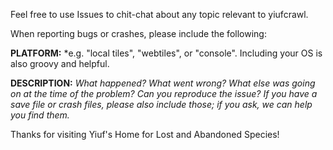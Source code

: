 Feel free to use Issues to chit-chat about any topic relevant to yiufcrawl.

When reporting bugs or crashes, please include the following:

**PLATFORM:**
*e.g. "local tiles", "webtiles", or "console".
Including your OS is also groovy and helpful.

**DESCRIPTION:**
*What happened? What went wrong? What else was going on at the time of the
problem? Can you reproduce the issue? If you have a save file or crash files,
please also include those; if you ask, we can help you find them.*


Thanks for visiting Yiuf's Home for Lost and Abandoned Species!
